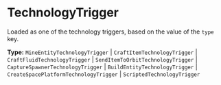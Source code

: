 # TechnologyTrigger

Loaded as one of the technology triggers, based on the value of the `type` key.

**Type:** `MineEntityTechnologyTrigger` | `CraftItemTechnologyTrigger` | `CraftFluidTechnologyTrigger` | `SendItemToOrbitTechnologyTrigger` | `CaptureSpawnerTechnologyTrigger` | `BuildEntityTechnologyTrigger` | `CreateSpacePlatformTechnologyTrigger` | `ScriptedTechnologyTrigger`

